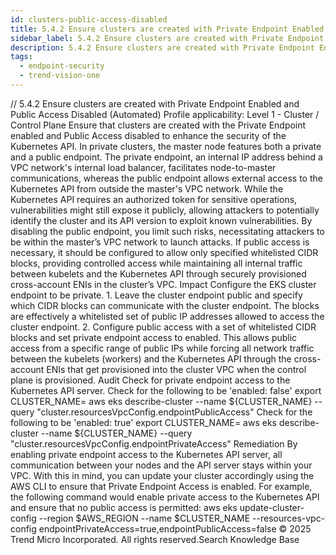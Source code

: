 ```yaml
---
id: clusters-public-access-disabled
title: 5.4.2 Ensure clusters are created with Private Endpoint Enabled and Public Access Disabled (Automated)
sidebar_label: 5.4.2 Ensure clusters are created with Private Endpoint Enabled and Public Access Disabled (Automated)
description: 5.4.2 Ensure clusters are created with Private Endpoint Enabled and Public Access Disabled (Automated)
tags:
  - endpoint-security
  - trend-vision-one
---
```


/*<![CDATA[*/ $('#title').html($('meta[name=map-description]').attr('content')); /*]]>*/ 5.4.2 Ensure clusters are created with Private Endpoint Enabled and Public Access Disabled (Automated) Profile applicability: Level 1 - Cluster / Control Plane Ensure that clusters are created with the Private Endpoint enabled and Public Access disabled to enhance the security of the Kubernetes API. In private clusters, the master node features both a private and a public endpoint. The private endpoint, an internal IP address behind a VPC network's internal load balancer, facilitates node-to-master communications, whereas the public endpoint allows external access to the Kubernetes API from outside the master's VPC network. While the Kubernetes API requires an authorized token for sensitive operations, vulnerabilities might still expose it publicly, allowing attackers to potentially identify the cluster and its API version to exploit known vulnerabilities. By disabling the public endpoint, you limit such risks, necessitating attackers to be within the master’s VPC network to launch attacks. If public access is necessary, it should be configured to allow only specified whitelisted CIDR blocks, providing controlled access while maintaining all internal traffic between kubelets and the Kubernetes API through securely provisioned cross-account ENIs in the cluster’s VPC. Impact Configure the EKS cluster endpoint to be private. 1. Leave the cluster endpoint public and specify which CIDR blocks can communicate with the cluster endpoint. The blocks are effectively a whitelisted set of public IP addresses allowed to access the cluster endpoint. 2. Configure public access with a set of whitelisted CIDR blocks and set private endpoint access to enabled. This allows public access from a specific range of public IPs while forcing all network traffic between the kubelets (workers) and the Kubernetes API through the cross-account ENIs that get provisioned into the cluster VPC when the control plane is provisioned. Audit Check for private endpoint access to the Kubernetes API server. Check for the following to be 'enabled: false' export CLUSTER_NAME=<your cluster name> aws eks describe-cluster --name ${CLUSTER_NAME} --query "cluster.resourcesVpcConfig.endpointPublicAccess" Check for the following to be 'enabled: true' export CLUSTER_NAME=<your cluster name> aws eks describe-cluster --name ${CLUSTER_NAME} --query "cluster.resourcesVpcConfig.endpointPrivateAccess" Remediation By enabling private endpoint access to the Kubernetes API server, all communication between your nodes and the API server stays within your VPC. With this in mind, you can update your cluster accordingly using the AWS CLI to ensure that Private Endpoint Access is enabled. For example, the following command would enable private access to the Kubernetes API and ensure that no public access is permitted: aws eks update-cluster-config --region $AWS_REGION --name $CLUSTER_NAME --resources-vpc-config endpointPrivateAccess=true,endpointPublicAccess=false © 2025 Trend Micro Incorporated. All rights reserved.Search Knowledge Base